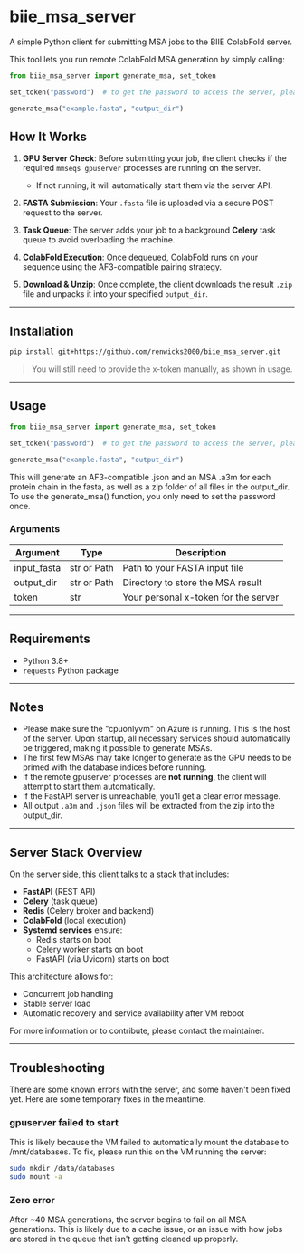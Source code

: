 # biie_msa_server

A simple Python client for submitting MSA jobs to the BIIE ColabFold server.

This tool lets you run remote ColabFold MSA generation by simply calling:

```python
from biie_msa_server import generate_msa, set_token

set_token("password")  # to get the password to access the server, please contact sean.renwick@immune.engineering

generate_msa("example.fasta", "output_dir")
```

## How It Works

1. **GPU Server Check**: Before submitting your job, the client checks if the required `mmseqs gpuserver` processes are running on the server.
   - If not running, it will automatically start them via the server API.

2. **FASTA Submission**: Your `.fasta` file is uploaded via a secure POST request to the server.

3. **Task Queue**: The server adds your job to a background **Celery** task queue to avoid overloading the machine.

4. **ColabFold Execution**: Once dequeued, ColabFold runs on your sequence using the AF3-compatible pairing strategy.

5. **Download & Unzip**: Once complete, the client downloads the result `.zip` file and unpacks it into your specified `output_dir`.

---

## Installation

```bash
pip install git+https://github.com/renwicks2000/biie_msa_server.git
```

> You will still need to provide the x-token manually, as shown in usage.

---

## Usage

```python
from biie_msa_server import generate_msa, set_token

set_token("password")  # to get the password to access the server, please contact sean.renwick@immune.engineering

generate_msa("example.fasta", "output_dir")
```

This will generate an AF3-compatible .json and an MSA .a3m for each protein chain in the fasta, as well as a zip folder of all files in the output_dir. To use the generate_msa() function, you only need to set the password once.

### Arguments

| Argument      | Type        | Description                           |
|---------------|-------------|---------------------------------------|
| input_fasta   | str or Path | Path to your FASTA input file         |
| output_dir    | str or Path | Directory to store the MSA result     |
| token         | str         | Your personal x-token for the server  |

---

## Requirements

- Python 3.8+
- `requests` Python package

---

## Notes

- Please make sure the "cpuonlyvm" on Azure is running. This is the host of the server. Upon startup, all necessary services should automatically be triggered, making it possible to generate MSAs.
- The first few MSAs may take longer to generate as the GPU needs to be primed with the database indices before running.
- If the remote gpuserver processes are **not running**, the client will attempt to start them automatically.
- If the FastAPI server is unreachable, you’ll get a clear error message.
- All output `.a3m` and `.json` files will be extracted from the zip into the output_dir.

---

## Server Stack Overview

On the server side, this client talks to a stack that includes:

- **FastAPI** (REST API)
- **Celery** (task queue)
- **Redis** (Celery broker and backend)
- **ColabFold** (local execution)
- **Systemd services** ensure:
  - Redis starts on boot
  - Celery worker starts on boot
  - FastAPI (via Uvicorn) starts on boot

This architecture allows for:
- Concurrent job handling
- Stable server load
- Automatic recovery and service availability after VM reboot

For more information or to contribute, please contact the maintainer.

---
## Troubleshooting
There are some known errors with the server, and some haven't been fixed yet. Here are some temporary fixes in the meantime.

### gpuserver failed to start
This is likely because the VM failed to automatically mount the database to /mnt/databases. To fix, please run this on the VM running the server:
```bash
sudo mkdir /data/databases
sudo mount -a
```

### Zero error
After ~40 MSA generations, the server begins to fail on all MSA generations. This is likely due to a cache issue, or an issue with how jobs are stored in the queue that isn't getting cleaned up properly.